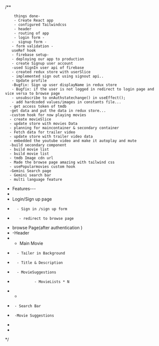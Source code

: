 /** 


        things done- 
        - Create React app
        - configured Tailwindcss
        - header
        - routing of app
        - login form - 
       -  signup form -
       - form validation - 
       useRef hook
       - firebase setup-
       - deploying our app to production 
       - create Signup user account
       -used SignIn user api of firebase
       - created redux store with userSlice
       - implemented sign out using signout api..
       - Update profile
       -Bugfix: Sign up user displayName in redux store
       - Bugfix: if the user is not logged in redirect to login page and vice versa to browse page
       - unsubscribe to onAuthstatechange() in useEffect();
       - add hardcoded values/images in constants file...
      - get access token of tmdb
      -get data and put the data in redux store...
      -custom hook for now playing movies 
      - create movieSlice
      - update store with movies Data
      - planning for maincontainer & secondary container
      - Fetch data for trailer video
      - update store with trailer video data
      - embedded the youtube video and make it autoplay and mute
      -build secondary component
      - build movie list
      - build movie list 
      - tmdb Image cdn url
      - Made the browse page amazing with tailwind css
      - usePopularmovies custom hook 
      -Gemini Search page
      - Gemini search bar
      - multi language feature 














 *   Features---
 * 
 * Login/Sign up page
 *       - Sign in /sign up form 
 *        - redirect to browse page
 * browse Page(after authentication )
 *  -Header
 *  - Main Movie
 *       - Tailer in Background
 *       - Title & Description 
 *       - MovieSuggestions
 *               - MovieLists * N 
 *   -  
 *      - Search Bar
 *      -Movie Suggestions 
 *     
 * 


 */